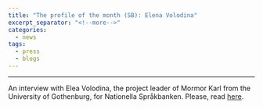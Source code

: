```yaml
---
title: "The profile of the month (SB): Elena Volodina"
excerpt_separator: "<!--more-->"
categories:
  - news
tags:
  - press
  - blogs
---
```


------

An interview with Elea Volodina, the project leader of Mormor Karl from the University of Gothenburg, for Nationella Språkbanken. Please, read [here](https://sprakbanken.se/aktuellt/nyheter/manadensprofilelenavolodina.5.1eb2584e1850542abfa270c8.html).
